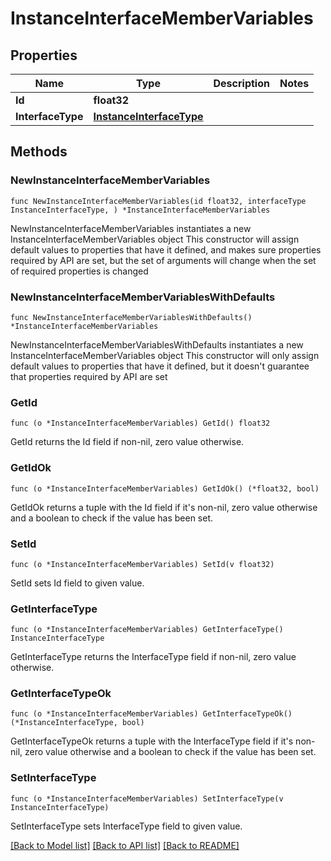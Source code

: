 # InstanceInterfaceMemberVariables

## Properties

Name | Type | Description | Notes
------------ | ------------- | ------------- | -------------
**Id** | **float32** |  | 
**InterfaceType** | [**InstanceInterfaceType**](InstanceInterfaceType.md) |  | 

## Methods

### NewInstanceInterfaceMemberVariables

`func NewInstanceInterfaceMemberVariables(id float32, interfaceType InstanceInterfaceType, ) *InstanceInterfaceMemberVariables`

NewInstanceInterfaceMemberVariables instantiates a new InstanceInterfaceMemberVariables object
This constructor will assign default values to properties that have it defined,
and makes sure properties required by API are set, but the set of arguments
will change when the set of required properties is changed

### NewInstanceInterfaceMemberVariablesWithDefaults

`func NewInstanceInterfaceMemberVariablesWithDefaults() *InstanceInterfaceMemberVariables`

NewInstanceInterfaceMemberVariablesWithDefaults instantiates a new InstanceInterfaceMemberVariables object
This constructor will only assign default values to properties that have it defined,
but it doesn't guarantee that properties required by API are set

### GetId

`func (o *InstanceInterfaceMemberVariables) GetId() float32`

GetId returns the Id field if non-nil, zero value otherwise.

### GetIdOk

`func (o *InstanceInterfaceMemberVariables) GetIdOk() (*float32, bool)`

GetIdOk returns a tuple with the Id field if it's non-nil, zero value otherwise
and a boolean to check if the value has been set.

### SetId

`func (o *InstanceInterfaceMemberVariables) SetId(v float32)`

SetId sets Id field to given value.


### GetInterfaceType

`func (o *InstanceInterfaceMemberVariables) GetInterfaceType() InstanceInterfaceType`

GetInterfaceType returns the InterfaceType field if non-nil, zero value otherwise.

### GetInterfaceTypeOk

`func (o *InstanceInterfaceMemberVariables) GetInterfaceTypeOk() (*InstanceInterfaceType, bool)`

GetInterfaceTypeOk returns a tuple with the InterfaceType field if it's non-nil, zero value otherwise
and a boolean to check if the value has been set.

### SetInterfaceType

`func (o *InstanceInterfaceMemberVariables) SetInterfaceType(v InstanceInterfaceType)`

SetInterfaceType sets InterfaceType field to given value.



[[Back to Model list]](../README.md#documentation-for-models) [[Back to API list]](../README.md#documentation-for-api-endpoints) [[Back to README]](../README.md)


